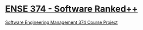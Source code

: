 # [ENSE 374 - Software Ranked++](https://github.com/cameronnathan707/ENSE-374-Project)

[Software Engineering Management 374 Course Project](https://github.com/cameronnathan707/ENSE-374-Project)
